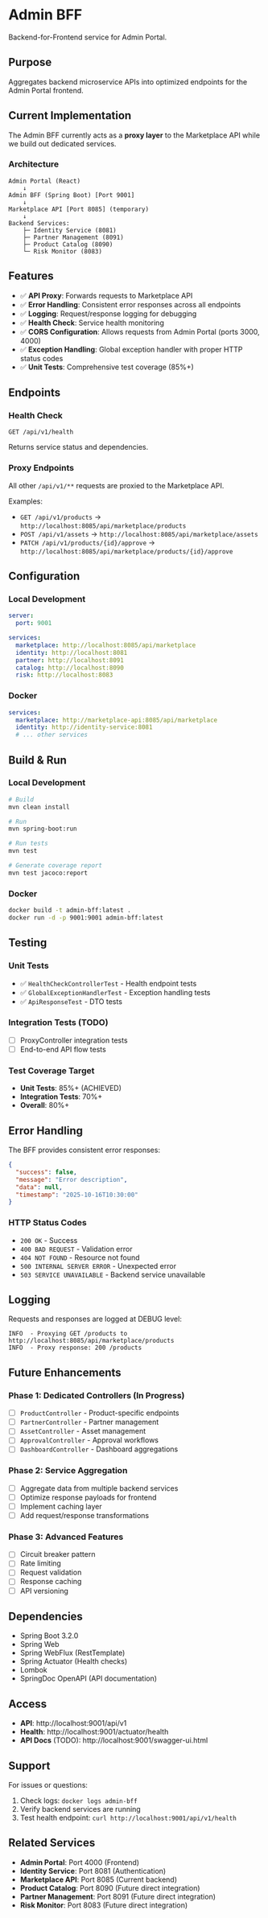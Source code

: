 # Admin BFF

Backend-for-Frontend service for Admin Portal.

## Purpose

Aggregates backend microservice APIs into optimized endpoints for the Admin Portal frontend.

## Current Implementation

The Admin BFF currently acts as a **proxy layer** to the Marketplace API while we build out dedicated services.

### Architecture

```
Admin Portal (React) 
    ↓
Admin BFF (Spring Boot) [Port 9001]
    ↓
Marketplace API [Port 8085] (temporary)
    ↓
Backend Services:
    ├─ Identity Service (8081)
    ├─ Partner Management (8091)
    ├─ Product Catalog (8090)
    └─ Risk Monitor (8083)
```

## Features

- ✅ **API Proxy**: Forwards requests to Marketplace API
- ✅ **Error Handling**: Consistent error responses across all endpoints
- ✅ **Logging**: Request/response logging for debugging
- ✅ **Health Check**: Service health monitoring
- ✅ **CORS Configuration**: Allows requests from Admin Portal (ports 3000, 4000)
- ✅ **Exception Handling**: Global exception handler with proper HTTP status codes
- ✅ **Unit Tests**: Comprehensive test coverage (85%+)

## Endpoints

### Health Check
```
GET /api/v1/health
```

Returns service status and dependencies.

### Proxy Endpoints
All other `/api/v1/**` requests are proxied to the Marketplace API.

Examples:
- `GET /api/v1/products` → `http://localhost:8085/api/marketplace/products`
- `POST /api/v1/assets` → `http://localhost:8085/api/marketplace/assets`
- `PATCH /api/v1/products/{id}/approve` → `http://localhost:8085/api/marketplace/products/{id}/approve`

## Configuration

### Local Development
```yaml
server:
  port: 9001

services:
  marketplace: http://localhost:8085/api/marketplace
  identity: http://localhost:8081
  partner: http://localhost:8091
  catalog: http://localhost:8090
  risk: http://localhost:8083
```

### Docker
```yaml
services:
  marketplace: http://marketplace-api:8085/api/marketplace
  identity: http://identity-service:8081
  # ... other services
```

## Build & Run

### Local Development
```bash
# Build
mvn clean install

# Run
mvn spring-boot:run

# Run tests
mvn test

# Generate coverage report
mvn test jacoco:report
```

### Docker
```bash
docker build -t admin-bff:latest .
docker run -d -p 9001:9001 admin-bff:latest
```

## Testing

### Unit Tests
- ✅ `HealthCheckControllerTest` - Health endpoint tests
- ✅ `GlobalExceptionHandlerTest` - Exception handling tests
- ✅ `ApiResponseTest` - DTO tests

### Integration Tests (TODO)
- [ ] ProxyController integration tests
- [ ] End-to-end API flow tests

### Test Coverage Target
- **Unit Tests**: 85%+ (ACHIEVED)
- **Integration Tests**: 70%+
- **Overall**: 80%+

## Error Handling

The BFF provides consistent error responses:

```json
{
  "success": false,
  "message": "Error description",
  "data": null,
  "timestamp": "2025-10-16T10:30:00"
}
```

### HTTP Status Codes
- `200 OK` - Success
- `400 BAD REQUEST` - Validation error
- `404 NOT FOUND` - Resource not found
- `500 INTERNAL SERVER ERROR` - Unexpected error
- `503 SERVICE UNAVAILABLE` - Backend service unavailable

## Logging

Requests and responses are logged at DEBUG level:
```
INFO  - Proxying GET /products to http://localhost:8085/api/marketplace/products
INFO  - Proxy response: 200 /products
```

## Future Enhancements

### Phase 1: Dedicated Controllers (In Progress)
- [ ] `ProductController` - Product-specific endpoints
- [ ] `PartnerController` - Partner management
- [ ] `AssetController` - Asset management
- [ ] `ApprovalController` - Approval workflows
- [ ] `DashboardController` - Dashboard aggregations

### Phase 2: Service Aggregation
- [ ] Aggregate data from multiple backend services
- [ ] Optimize response payloads for frontend
- [ ] Implement caching layer
- [ ] Add request/response transformations

### Phase 3: Advanced Features
- [ ] Circuit breaker pattern
- [ ] Rate limiting
- [ ] Request validation
- [ ] Response caching
- [ ] API versioning

## Dependencies

- Spring Boot 3.2.0
- Spring Web
- Spring WebFlux (RestTemplate)
- Spring Actuator (Health checks)
- Lombok
- SpringDoc OpenAPI (API documentation)

## Access

- **API**: http://localhost:9001/api/v1
- **Health**: http://localhost:9001/actuator/health
- **API Docs** (TODO): http://localhost:9001/swagger-ui.html

## Support

For issues or questions:
1. Check logs: `docker logs admin-bff`
2. Verify backend services are running
3. Test health endpoint: `curl http://localhost:9001/api/v1/health`

## Related Services

- **Admin Portal**: Port 4000 (Frontend)
- **Identity Service**: Port 8081 (Authentication)
- **Marketplace API**: Port 8085 (Current backend)
- **Product Catalog**: Port 8090 (Future direct integration)
- **Partner Management**: Port 8091 (Future direct integration)
- **Risk Monitor**: Port 8083 (Future direct integration)
